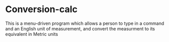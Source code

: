 # Conversion-calc

This is a menu-driven program which allows a person to type in a command and an
English unit of measurement, and convert the measurment to its equivalent
in Metric units
